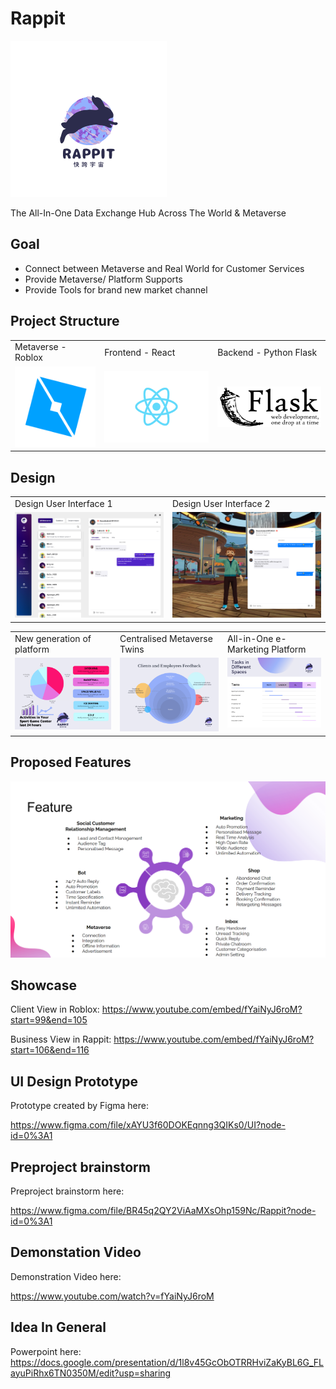# Rappit 

<img src="prototypes/Navy_Logo_2.png" width="250" height="250" >

The All-In-One Data Exchange Hub Across The World & Metaverse 

## Goal
               
- Connect between Metaverse and Real World for Customer Services
- Provide Metaverse/ Platform Supports
- Provide Tools for brand new market channel

## Project Structure

<table>
  <tr>
	  <td>Metaverse - Roblox</td>
	  <td>Frontend - React</td>
	  <td>Backend - Python Flask</td>
  </tr>
  <tr>
	  <td valign="middle"><img src="prototypes/roblox.png">
	  <td valign="middle"><img src="prototypes/react.png">
	  <td valign="middle"><img src="prototypes/flask.png">
</table>


## Design
<table>
  <tr>
	  <td>Design User Interface 1</td>
	  <td>Design User Interface 2</td>
  </tr>
  <tr>
	  <td valign="top"><img src="prototypes/chat.png">
	  <td valign="top"><img src="prototypes/Metaverse.png" >
</table>



<table>
  <tr>
	 <td>New generation of platform </td>
	 <td>Centralised Metaverse Twins</td>
	 <td>All-in-One e-Marketing Platform</td>
	 
  </tr>
  <tr>
    <td valign="top"><img src="prototypes/budget1.png" ></td>
    <td valign="top"><img src="prototypes/budget2.png" ></td>
    <td valign="top"><img src="prototypes/budget3.png" ></td>
  </tr>
<table>

## Proposed Features
<img src="prototypes/features.png">

## Showcase

Client View in Roblox: https://www.youtube.com/embed/fYaiNyJ6roM?start=99&end=105

Business View in Rappit: https://www.youtube.com/embed/fYaiNyJ6roM?start=106&end=116

## UI Design Prototype
	
Prototype created by Figma here:
  
https://www.figma.com/file/xAYU3f60DOKEqnng3QIKs0/UI?node-id=0%3A1
	
## Preproject brainstorm
	
Preproject brainstorm here:
  
https://www.figma.com/file/BR45q2QY2ViAaMXsOhp159Nc/Rappit?node-id=0%3A1

## Demonstation Video
	
Demonstration Video here:

https://www.youtube.com/watch?v=fYaiNyJ6roM

## Idea In General

Powerpoint here:
  https://docs.google.com/presentation/d/1l8v45GcObOTRRHviZaKyBL6G_FLayuPiRhx6TN0350M/edit?usp=sharing
